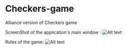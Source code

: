 # Checkers-game

Alliance version of Checkers game

ScreenShot of the application's main window : 
![Alt text](https://user-images.githubusercontent.com/79197959/150657600-26dbe30a-ebe6-4645-9996-bde6dc3c7cfb.png?raw=true "Title")

Rules of the game: 
![Alt text](https://user-images.githubusercontent.com/79197959/150657511-8c2d8354-332f-43a6-b728-d8b2f1fbfa86.PNG?raw=true "Title")
